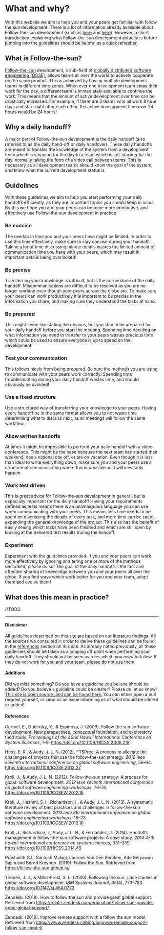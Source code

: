 # What and why?
With this website we aim to help you and your peers get familiar with follow the sun development. There is a lot of information already available about Follow-the-sun development (such as [here](https://en.wikipedia.org/wiki/Follow-the-sun) and [here](https://follow-the-sun.github.io)). However, a short introduction explaining what Follow-the-sun development actually is before jumping into the guidelines should be helpful as a quick refresher.

## What is Follow-the-sun?
[Follow-the-sun](https://en.wikipedia.org/wiki/Follow-the-sun) development, a sub-field of [globally distributed software engineering (GDSE)](https://en.wikipedia.org/wiki/Distributed_development#Globally_Distributed_Software_Engineering), allows teams all over the world to actively cooperate on the same product. This is achieved by having multiple development teams in different time zones. When ever one development team stops their work for the day, a different team is immediately available to continue the work. This means that the amount of active development over time can be drastically increased. For example, if there are 3 teams who all work 8 hour days and start right after each other, the active development time over 24 hours would be 24 hours!

## Why a daily handoff?
A major part of Follow-the-sun development is the daily handoff (also referred to as the daily hand-off or daily handover). These daily handoffs are meant to transfer the knowledge of the system from a development team which is stopping for the day to a team which is just starting for the day, normally taking the form of a video call between teams. This is necessary as all development teams should know the goal of the system, and know what the current development status is.

## Guidelines
With these guidelines we aim to help you start performing your daily handoffs efficiently, as they are important topics you should keep in mind. By this we hope you and your peers can become more productive, and effectively use Follow-the-sun development in practice.

### Be concise
The overlap in time you and your peers have might be limited. In order to use this time effectively, make sure to stay concise during your handoff. Taking a lot of time discussing minute details wastes the limited amount of communication time you have with your peers, which may result in important details being overlooked!

### Be precise
Transferring your knowledge is difficult, but is the cornerstone of the daily handoff. Miscommunications are difficult to be resolved as you are no longer working even though your peers across the globe are. To make sure your peers can work productively it is important to be precise in the information you share, and making sure they understand the tasks at hand.

### Be prepared
This might seem like stating the obvious, but you should be prepared for your daily handoff before you start the meeting. Spending time deciding on what information you need to transfer to your peers wastes precious time which could be used to ensure everyone is up to speed on the development!

### Test your communication
This follows nicely from being prepared. Be sure the methods you are using to communicate with your peers work correctly! Spending time troubleshooting during your daily handoff wastes time, and should obviously be avoided!

### Use a fixed structure
Use a structured way of transferring your knowledge to your peers. Having every handoff be in the same format allows you to not waste time determining what to discuss next, as all meetings will follow the same workflow.

### Allow written handoffs
At times it might be impossible to perform your daily handoff with a video conference. This might be the case because the next team has started their weekend, has a national day off, or are on vacation. Even though it is less than ideal to write everything down, make sure you and your peers use a structure of communicating where this is possible as it will inevitably happen.

### Work test driven
This is great advice for Follow-the-sun development in general, but is especially important for the daily handoff! Having your requirements defined as tests means there is an unambiguous language you can use when communicating with your peers. This means less time needs to be spent on discussing the details of every task, and more time can be spent expanding the general knowledge of the project. This also has the benefit of easily seeing which tasks have been finished and which are still open by looking at the delivered test results during the handoff.

### Experiment
Experiment with the guidelines provided. If you and your peers can work more effectively by ignoring or altering one or more of the methods described, please do so! The goal of the daily handoff is the fast and effective sharing of knowledge between you and your peers all over the globe. If you find ways which work better for you and your team, adopt them and evolve them!

## What does this mean in practice?
//TODO

<hr>

#### Disclaimer
All guidelines described on this site are based on our literature findings. All the sources we consulted in order to derive these guidelines can be found in the [references](#references) section on this site. As already noted previously, all these guidelines should be taken as a jumping off point when performing your daily handoff. They should not be seen as rules which you _need_ to follow. If they do not work for you and your team, please do not use them!

#### Additions
Did we miss something? Do you have a guideline you believe should be added? Do you believe a guideline could be clearer? Please do let us know! [This site is open source, and can be found here.](https://github.com/geweldig/daily-handoff) You can either open a pull request yourself, or send us an issue informing us of what should be altered or added!

#### References
Carmel, E., Dubinsky, Y., & Espinosa, J. (2009). Follow the sun software development: New perspectives, conceptual foundation, and exploratory field study. *Proceedings of the 42nd Hawaii International Conference on System Sciences*, 1–9. <https://doi.org/10.1109/HICSS.2009.218>

Hess, E. R., & Audy, J. L. N. (2012). FTSProc: A process to alleviate the challenges of projects that use the follow-the-sun strategy. *2012 ieee seventh international conference on global software engineering*, 56–64. <https://doi.org/10.1109/ICGSE.2012.27>

Kroll, J., & Audy, J. L. N. (2012). Follow-the-sun strategy: A process for global software development. *2012 ieee seventh international conference on global software engineering workshops*, 76–78. <https://doi.org/10.1109/ICGSEW.2012.15>

Kroll, J., Hashmi, S. I., Richardson, I., & Audy, J. L. N. (2013). A systematic literature review of best practices and challenges in follow-the-sun software development. *2013 ieee 8th international conference on global software engineering workshops*, 18–23. <https://doi.org/10.1109/ICGSEW.2013.10>

Kroll, J., Richardson, I., Audy, J. L. N., & Fernandez, J. (2014). Handoffs management in follow-the-sun software projects: A case study. *2014 47th hawaii international conference on system sciences*, 331–339. <https://doi.org/10.1109/HICSS.2014.49>

Prashanth G.L, Santosh Malagi, Laurens Van Den Bercken, Ade Setyawan Sajim and Bernd Kreynen. (2019). Follow the Sun. Retrieved from <https://follow-the-sun.github.io/>

Treinen, J. J., & Miller-Frost, S. L. (2006). Following the sun: Case studies in global software development. *IBM Systems Journal*, *45*(4), 773–783. <https://doi.org/10.1147/sj.454.0773>

Zendesk. (2018). How to follow the sun and provide great global support. Retrieved from <https://relate.zendesk.com/education/follow-sun-provide-great-global-support/>

Zendesk. (2019). Improve remote support with a follow the sun model. Retrieved from <https://www.zendesk.nl/blog/improve-remote-support-follow-sun-model/>
